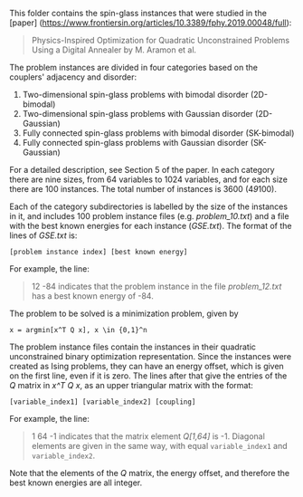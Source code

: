This folder contains the spin-glass instances that were studied in the [paper] (https://www.frontiersin.org/articles/10.3389/fphy.2019.00048/full):
> Physics-Inspired Optimization for Quadratic Unconstrained Problems Using a Digital Annealer by M. Aramon et al.

The problem instances are divided in four categories based on the couplers' adjacency and disorder: 
1. Two-dimensional spin-glass problems with bimodal disorder (2D-bimodal)
2. Two-dimensional spin-glass problems with Gaussian disorder (2D-Gaussian)
3. Fully connected spin-glass problems with bimodal disorder (SK-bimodal)
4. Fully connected spin-glass problems with Gaussian disorder (SK-Gaussian)

For a detailed description, see Section 5 of the paper. In each category there are nine sizes, from
64 variables to 1024 variables, and for each size there are 100 instances. The total number
of instances is 3600 (4*9*100).

Each of the category subdirectories is labelled by the size of the instances in it, and
includes 100 problem instance files (e.g. *problem_10.txt*) and a file with the best known
energies for each instance (_GSE.txt_). The format of the lines of _GSE.txt_ is:
```
[problem instance index] [best known energy]
```
For example, the line:
> 12 -84
indicates that the problem instance in the file *problem_12.txt* has a best known energy of -84.

The problem to be solved is a minimization problem, given by 
```
x = argmin[x^T Q x], x \in {0,1}^n 
```
The problem instance files contain the instances in their quadratic unconstrained binary optimization 
representation. Since the instances were created as Ising problems, they can have an energy offset, 
which is given on the first line, even if it is zero. The lines after that give the entries of 
the _Q_ matrix in _x^T Q x_, as an upper triangular matrix with the format:

```
[variable_index1] [variable_index2] [coupling]
```
For example, the line:
> 1 64 -1
indicates that the matrix element _Q[1,64]_ is -1. Diagonal elements are given in the same way,
with equal ```variable_index1``` and ```variable_index2```.

Note that the elements of the _Q_ matrix, the energy offset, and therefore the best known energies
are all integer.
